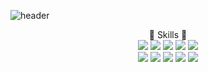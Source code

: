 
![header](https://capsule-render.vercel.app/api?type=Waving&text=Tiger%StoneV&animation=fadeIn&fontColor=fefeff)
<div align=center fontsize=26px fontWeight=bold>🚀 Skills 🚀</div>
<div align=center>
	<img src="https://img.shields.io/badge/HTML5-E34F26?style=flat&logo=HTML5&logoColor=white" />
	<img src="https://img.shields.io/badge/CSS3-1572B6?style=flat&logo=CSS3&logoColor=white" />
	<img src="https://img.shields.io/badge/JavaScript-F7DF1E?style=flat&logo=JavaScript&logoColor=white" />
	<img src="https://img.shields.io/badge/React-61DAFB?style=flat&logo=React&logoColor=white" />
	<img src="https://img.shields.io/badge/.ENV-ECD53F?style=flat&logo=.ENV&logoColor=white" />	
	<br/>
	<img src="https://img.shields.io/badge/TypeScript-3178C6?style=flat&logo=TypeScript&logoColor=white" />
	<img src="https://img.shields.io/badge/Prisma-2D3748?style=flat&logo=Prisma&logoColor=white" />
	<img src="https://img.shields.io/badge/Amazon AWS-232F3E?style=flat&logo=Amazon AWS&logoColor=white" />
	<img src="https://img.shields.io/badge/MySQL-4479A1?style=flat&logo=MySQL&logoColor=white" />
	<img src="https://img.shields.io/badge/jQuery-0769AD?style=flat&logo=jQuery&logoColor=white" />
</div>
<!--
**TigerStoneV/TigerStoneV** is a ✨ _special_ ✨ repository because its `README.md` (this file) appears on your GitHub profile.

Here are some ideas to get you started:

- 🔭 I’m currently working on ...
- 🌱 I’m currently learning ...
- 👯 I’m looking to collaborate on ...
- 🤔 I’m looking for help with ...
- 💬 Ask me about ...
- 📫 How to reach me: ...
- 😄 Pronouns: ...
- ⚡ Fun fact: ...
-->
